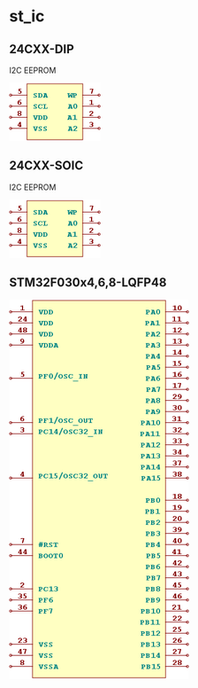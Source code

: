 # st_ic

## 24CXX-DIP
I2C EEPROM

![24CXX-DIP__1__1](/images/st_ic__24CXX-DIP__1__1.png?raw=true) 

## 24CXX-SOIC
I2C EEPROM

![24CXX-SOIC__1__1](/images/st_ic__24CXX-SOIC__1__1.png?raw=true) 

## STM32F030x4,6,8-LQFP48
![STM32F030x4,6,8-LQFP48__1__1](/images/st_ic__STM32F030x4,6,8-LQFP48__1__1.png?raw=true) 

